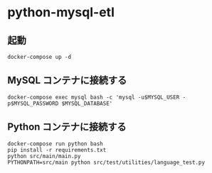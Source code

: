 # python-mysql-etl

## 起動

    docker-compose up -d

## MySQL コンテナに接続する

    docker-compose exec mysql bash -c 'mysql -u$MYSQL_USER -p$MYSQL_PASSWORD $MYSQL_DATABASE'

## Python コンテナに接続する

    docker-compose run python bash
    pip install -r requirements.txt
    python src/main/main.py
    PYTHONPATH=src/main python src/test/utilities/language_test.py

